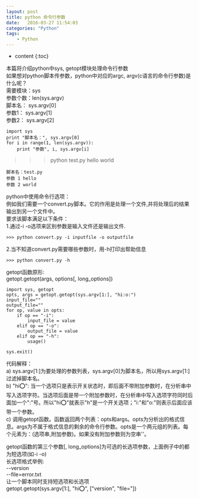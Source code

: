 ```yaml
---
layout: post
title: python 命令行参数
date:   2016-03-27 11:54:03
categories: "Python"
tags: 
    - Python
---
```


* content
{:toc}

本篇将介绍python中sys, getopt模块处理命令行参数   
如果想对python脚本传参数，python中对应的argc, argv(c语言的命令行参数)是什么呢？   
需要模块：sys   
参数个数：len(sys.argv)   
脚本名：    sys.argv[0]   
参数1：     sys.argv[1]   
参数2：     sys.argv[2]   

	import sys
	print "脚本名：", sys.argv[0]
	for i in range(1, len(sys.argv)):
		print "参数", i, sys.argv[i]

>>>python test.py hello world   

	脚本名：test.py
	参数 1 hello
	参数 2 world

python中使用命令行选项：   
例如我们需要一个convert.py脚本。它的作用是处理一个文件,并将处理后的结果输出到另一个文件中。   
要求该脚本满足以下条件：   
1.通过-i -o选项来区别参数是输入文件还是输出文件.   

	>>> python convert.py -i inputfile -o outputfile
	
2.当不知道convert.py需要哪些参数时，用-h打印出帮助信息   

	>>> python convert.py -h

getopt函数原形:   
getopt.getopt(args, options[, long_options])   

	import sys, getopt
	opts, args = getopt.getopt(sys.argv[1:], "hi:o:")
	input_file=""
	output_file=""
	for op, value in opts:
		if op == "-i":
			input_file = value
		elif op == "-o":
			output_file = value
		elif op == "-h":
			usage()

    sys.exit()   

代码解释：   
a) sys.argv[1:]为要处理的参数列表，sys.argv[0]为脚本名，所以用sys.argv[1:]过滤掉脚本名。   
b) "hi:o:": 当一个选项只是表示开关状态时，即后面不带附加参数时，在分析串中写入选项字符。当选项后面是带一个附加参数时，在分析串中写入选项字符同时后面加一个":"号。所以"hi:o:"就表示"h"是一个开关选项；"i:"和"o:"则表示后面应该带一个参数。   
c) 调用getopt函数。函数返回两个列表：opts和args。opts为分析出的格式信息。args为不属于格式信息的剩余的命令行参数。opts是一个两元组的列表。每个元素为：(选项串,附加参数)。如果没有附加参数则为空串''。   

getopt函数的第三个参数[, long_options]为可选的长选项参数，上面例子中的都为短选项(如-i -o)   
长选项格式举例:   
--version   
--file=error.txt   
让一个脚本同时支持短选项和长选项   
getopt.getopt(sys.argv[1:], "hi:o:", ["version", "file="])